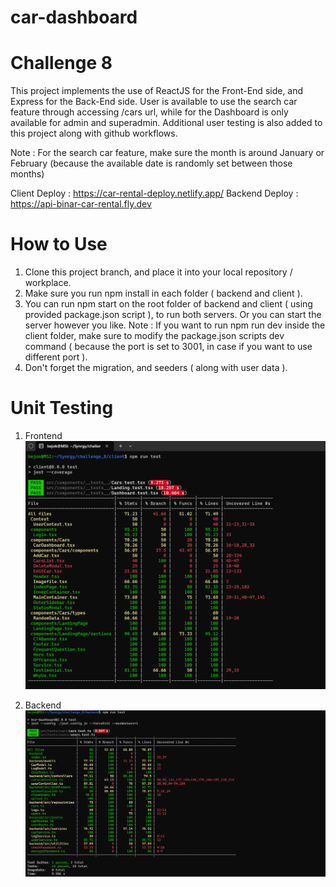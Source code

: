 # car-dashboard
# Challenge 8

This project implements the use of ReactJS for the Front-End side, and Express for the Back-End side. User is available to use the search car feature through accessing /cars url, while for the Dashboard is only available for admin and superadmin. Additional user testing is also added to this project along with github workflows.

Note : For the search car feature, make sure the month is around January or February (because the available date is randomly set between those months)

Client Deploy : https://car-rental-deploy.netlify.app/
Backend Deploy : https://api-binar-car-rental.fly.dev

# How to Use

1. Clone this project branch, and place it into your local repository / workplace.
2. Make sure you run npm install in each folder ( backend and client ).
3. You can run npm start on the root folder of backend and client ( using provided package.json script ), to run both servers. Or you can start the server however you like.
Note : If you want to run npm run dev inside the client folder, make sure to modify the package.json scripts dev command ( because the port is set to 3001, in case if you want to use different port ).
4. Don't forget the migration, and seeders ( along with user data ).

# Unit Testing

1. Frontend 
![Frontend Testing](./client/public/images/front%20test.png)

2. Backend
![Backend Testing](./client/public/images/backend%20test.png)


